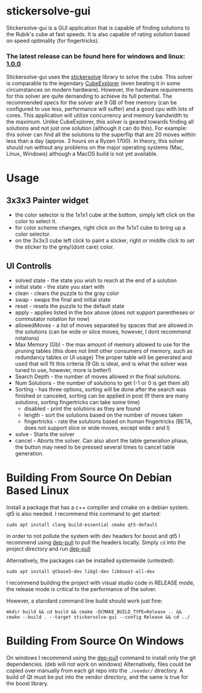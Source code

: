 # stickersolve-gui

Stickersolve-gui is a GUI application that is capable of finding solutions to the Rubik's cube at fast speeds. It is also capable of rating solution based on speed optimality (for fingertricks).
### The latest release can be found here for windows and linux: [1.0.0](https://github.com/TAR-ALEX/stickersolve-gui/releases/tag/1.0.0)

Stickersolve-gui uses the [stickersolve](https://github.com/TAR-ALEX/stickersolve.git) library to solve the cube. This solver is comparable to the legendary [CubeExplorer](http://kociemba.org/cube.htm) (even beating it in some circumstances on modern hardware). However, the hardware requirements for this solver are quite demanding to achieve its full potential.
The recommended specs for the solver are 9 GB of free memory (can be configured to use less, performance will suffer) and a good cpu with lots of cores. This application will utilize concurrency and memory bandwidth to the maximum. Unlike CubeExplorer, this solver is geared towards finding all solutions and not just one solution (although it can do this). For example: this solver can find all the solutions to the superflip that are 20 moves within less than a day (approx. 3 hours on a Ryzen 1700). In theory, this solver should run without any problems on the major operating systems (Mac, Linux, Windows) although a MacOS build is not yet available.

# Usage
## 3x3x3 Painter widget
- the color selector is the 1x1x1 cube at the bottom, simply left click on the color to select it.
- for color scheme changes, right click on the 1x1x1 cube to bring up a color selector.
- on the 3x3x3 cube left click to paint a sticker, right or middle click to set the sticker to the grey/(dont care) color.

## UI Controlls
- solved state - the state you wish to reach at the end of a solution
- initial state - the state you start with
- clean - clears the puzzle to the gray color
- swap - swaps the final and initial state
- reset - resets the puzzle to the default state
- apply - applies listed in the box above (does not support parentheses or commutator notation for now)
- allowedMoves - a list of moves separated by spaces that are allowed in the solutions (can be wide or slice moves, however, I dont recommend rotations)
- Max Memory (Gb) - the max amount of memory allowed to use for the pruning tables (this does not limit other consumers of memory, such as redundancy tables or UI usage) The proper table will be generated and used that will fit this criteria (9 Gb is ideal, and is what the solver was tuned to use, however, more is better!)
- Search Depth - the number of moves allowed in the final solutions.
- Num Solutions - the number of solutions to get (-1 or 0 is get them all)
- Sorting - has three options, sorting will be done after the search was finished or canceled, sorting can be applied in post (If there are many solutions, sorting fingertricks can take some time)
    - disabled - print the solutions as they are found
    - length - sort the solutions based on the number of moves taken
    - fingertricks - rate the solutions based on human fingertricks (BETA, does not support slice or wide moves, except wide r and l)
- solve - Starts the solver
- cancel - Aborts the solver. Can also abort the table generation phase, the button may need to be pressed several times to cancel table generation.
# Building From Source On Debian Based Linux

Install a package that has a c++ compiler and cmake on a debian system. qt5 is also needed. I recommend this command to get started: 

```
sudo apt install clang build-essential cmake qt5-default
```

in order to not pollute the system with dev headers for boost and qt5 I recommend using [dep-pull](https://github.com/TAR-ALEX/Cpp-Dependency-Manager.git) to pull the headers locally. Simply `cd` into the project directory and run [dep-pull](https://github.com/TAR-ALEX/Cpp-Dependency-Manager.git)

Alternatively, the packages can be installed systemwide (untested):
```
sudo apt install qtbase5-dev libgl-dev libboost-all-dev
```

I recommend building the project with visual studio code in RELEASE mode, the release mode is critical to the performance of the solver.

However, a standard command line build should work just fine: 

```
mkdir build && cd build && cmake -DCMAKE_BUILD_TYPE=Release .. && cmake --build . --target stickersolve-gui --config Release && cd ../
```

# Building From Source On Windows

On windows I recommend using the [dep-pull](https://github.com/TAR-ALEX/Cpp-Dependency-Manager.git) command to install only the git dependencies. (deb will not work on windows) Alternatively, files could be copied over manually from each git repo into the `./vendor/` directory. A build of Qt must be put into the vendor directory, and the same is true for the boost library.
